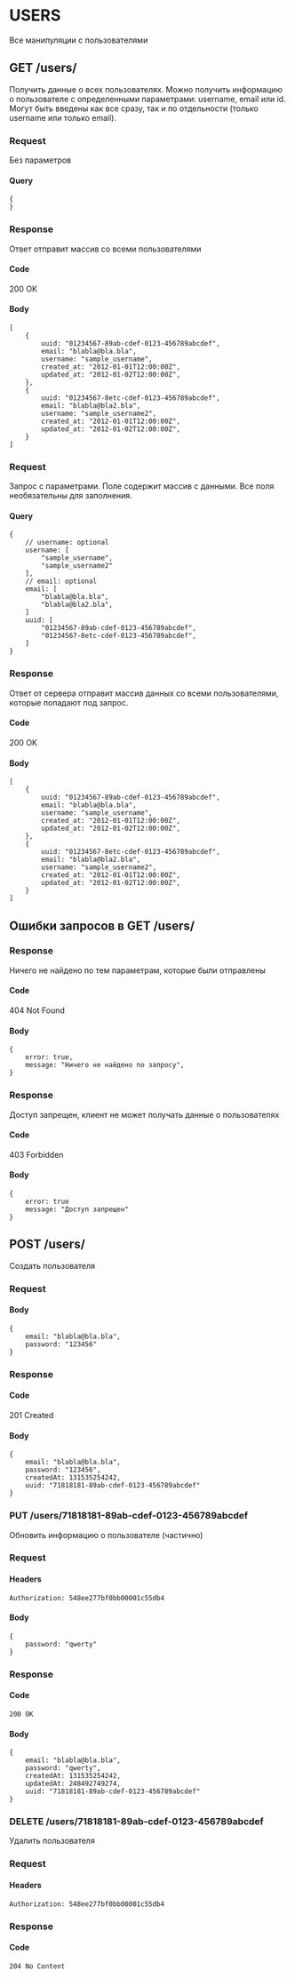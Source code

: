 # USERS
Все манипуляции с пользователями

## GET /users/
Получить данные о всех пользователях. Можно получить информацию о пользователе с определенными параметрами: username, email или id. Могут быть введены как все сразу, так и по отдельности (только username или только email).


### Request
Без параметров

#### Query
    {
    }

### Response
Ответ отправит массив со всеми пользователями

#### Code
200 OK

#### Body

    [
        {
            uuid: "01234567-89ab-cdef-0123-456789abcdef",
            email: "blabla@bla.bla",
            username: "sample_username",
            created_at: "2012-01-01T12:00:00Z",
            updated_at: "2012-01-02T12:00:00Z",
        },
        {
            uuid: "01234567-8etc-cdef-0123-456789abcdef",
            email: "blabla@bla2.bla",
            username: "sample_username2",
            created_at: "2012-01-01T12:00:00Z",
            updated_at: "2012-01-02T12:00:00Z",
        }
    ]

### Request
Запрос с параметрами. Поле содержит массив с данными. Все поля необязательны для заполнения. 

#### Query
    {
        // username: optional
        username: [
            "sample_username", 
            "sample_username2"
        ],
        // email: optional
        email: [
            "blabla@bla.bla",
            "blabla@bla2.bla",
        ]
        uuid: [
            "01234567-89ab-cdef-0123-456789abcdef",
            "01234567-8etc-cdef-0123-456789abcdef",
        ]
    }
    
### Response
Ответ от сервера отправит массив данных со всеми пользователями, которые попадают под запрос. 

#### Code
200 OK

#### Body
    [
        {
            uuid: "01234567-89ab-cdef-0123-456789abcdef",
            email: "blabla@bla.bla",
            username: "sample_username",
            created_at: "2012-01-01T12:00:00Z",
            updated_at: "2012-01-02T12:00:00Z",
        },
        {
            uuid: "01234567-8etc-cdef-0123-456789abcdef",
            email: "blabla@bla2.bla",
            username: "sample_username2",
            created_at: "2012-01-01T12:00:00Z",
            updated_at: "2012-01-02T12:00:00Z",
        }
    ]
    
## Ошибки запросов в GET /users/    
    
### Response 
Ничего не найдено по тем параметрам, которые были отправлены

#### Code
404 Not Found 

#### Body
    {
        error: true,
        message: "Ничего не найдено по запросу",
    }

### Response
Доступ запрещен, клиент не может получать данные о пользователях

#### Code
403 Forbidden

#### Body 
    {
        error: true
        message: "Доступ запрещен"
    }

## POST /users/
Создать пользователя

### Request
#### Body

    {
        email: "blabla@bla.bla",
        password: "123456"
    }

### Response
#### Code
201 Created

#### Body

    {
        email: "blabla@bla.bla",
        password: "123456",
        createdAt: 131535254242,
        uuid: "71818181-89ab-cdef-0123-456789abcdef"
    }

### PUT /users/71818181-89ab-cdef-0123-456789abcdef
Обновить информацию о пользователе (частично)

### Request
#### Headers

    Authorization: 548ee277bf0bb00001c55db4

#### Body

    {
        password: "qwerty"
    }

### Response
#### Code

    200 OK

#### Body

    {
        email: "blabla@bla.bla",
        password: "qwerty",
        createdAt: 131535254242,
        updatedAt: 248492749274,
        uuid: "71818181-89ab-cdef-0123-456789abcdef"
    }

### DELETE /users/71818181-89ab-cdef-0123-456789abcdef
Удалить пользователя

### Request
#### Headers

    Authorization: 548ee277bf0bb00001c55db4

### Response
#### Code

    204 No Content